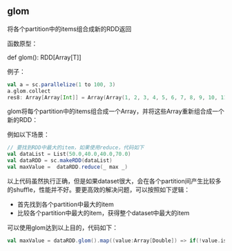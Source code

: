 ## glom

将各个partition中的items组合成新的RDD返回

函数原型：

def glom(): RDD[Array[T]]

例子：

```scala
val a = sc.parallelize(1 to 100, 3)
a.glom.collect
res8: Array[Array[Int]] = Array(Array(1, 2, 3, 4, 5, 6, 7, 8, 9, 10, 11, 12, 13, 14, 15, 16, 17, 18, 19, 20, 21, 22, 23, 24, 25, 26, 27, 28, 29, 30, 31, 32, 33), Array(34, 35, 36, 37, 38, 39, 40, 41, 42, 43, 44, 45, 46, 47, 48, 49, 50, 51, 52, 53, 54, 55, 56, 57, 58, 59, 60, 61, 62, 63, 64, 65, 66), Array(67, 68, 69, 70, 71, 72, 73, 74, 75, 76, 77, 78, 79, 80, 81, 82, 83, 84, 85, 86, 87, 88, 89, 90, 91, 92, 93, 94, 95, 96, 97, 98, 99, 100))
```


glom将每个partition中的items组合成一个Array，并将这些Array重新组合成一个新的RDD：

例如以下场景：

```scala
// 要找到RDD中最大的item，如果使用reduce，代码如下
val dataList = List(50.0,40.0,40.0,70.0)   
val dataRDD = sc.makeRDD(dataList)  
val maxValue =  dataRDD.reduce(_ max _)

```

以上代码虽然执行正确，但是如果dataset很大，会在各个partition间产生比较多的shuffle，性能并不好。要更高效的解决问题，可以按照如下逻辑：

* 首先找到各个partition中最大的item
* 比较各个partition中最大的item，获得整个dataset中最大的item


可以使用glom达到以上目的，代码如下：

```scala
val maxValue = dataRDD.glom().map((value:Array[Double]) => if(!value.isEmpty) value.max else Integer.MIN_VALUE).reduce(_ max _)
```

